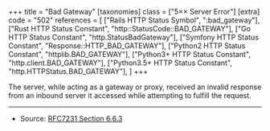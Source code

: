 +++
title = "Bad Gateway"
[taxonomies]
class = ["5&times;&times; Server Error"]
[extra]
code = "502"
references = [
    ["Rails HTTP Status Symbol", ":bad_gateway"],
    ["Rust HTTP Status Constant", "http::StatusCode::BAD_GATEWAY"],
    ["Go HTTP Status Constant", "http.StatusBadGateway"],
    ["Symfony HTTP Status Constant", "Response::HTTP_BAD_GATEWAY"],
    ["Python2 HTTP Status Constant", "httplib.BAD_GATEWAY"],
    ["Python3+ HTTP Status Constant", "http.client.BAD_GATEWAY"],
    ["Python3.5+ HTTP Status Constant", "http.HTTPStatus.BAD_GATEWAY"],
]
+++

The server, while acting as a gateway or proxy, received an invalid response from an inbound server it accessed while attempting to fulfill the request.

---

* Source: [RFC7231 Section 6.6.3][1]

[1]: <http://tools.ietf.org/html/rfc7231#section-6.6.3>

